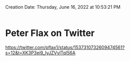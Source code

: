 <div></b>Creation Date:</b> Thursday, June 16, 2022 at 10:53:21 PM<br></div><div><br></div><div><h1>Peter Flax on Twitter</h1></div>
<div><a href=https://twitter.com/pflax1/status/1537310732609474561?s=12&t=XK3P3ei9_IyJZVylTql56A>https://twitter.com/pflax1/status/1537310732609474561?s=12&t=XK3P3ei9_IyJZVylTql56A</a><br></div>

